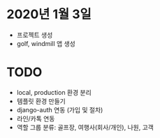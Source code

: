 # 2020년 1월 3일

- 프로젝트 생성
- golf, windmill 앱 생성

# TODO
- local, production 환경 분리
- 템플릿 환경 만들기
- django-auth 연동 (가입 및 절차)
- 라인/카톡 연동
- 역할 그룹 분류: 골프장, 여행사(회사/개인), 나원, 고객

